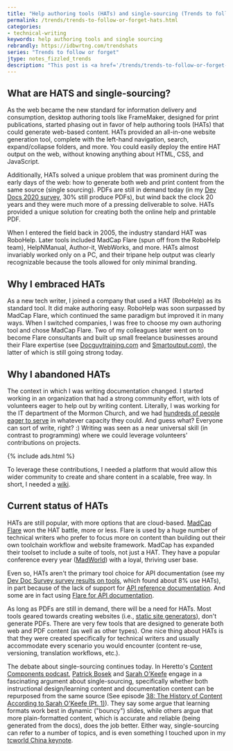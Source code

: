 ```yaml
---
title: "Help authoring tools (HATs) and single-sourcing (Trends to follow or forget)"
permalink: /trends/trends-to-follow-or-forget-hats.html
categories:
- technical-writing
keywords: help authoring tools and single sourcing
rebrandly: https://idbwrtng.com/trendshats
series: "Trends to follow or forget"
jtype: notes_fizzled_trends
description: "This post is <a href='/trends/trends-to-follow-or-forget-intro.html'>part of a series on trends</a> that explores trends that I've either followed or forgotten, and why. The overall goal is to better understand the reasons that drive trend adoption or abandonment in my personal career. This post focuses on help authoring tools and single-sourcing."
---
```


## What are HATS and single-sourcing?

As the web became the new standard for information delivery and consumption, desktop authoring tools like FrameMaker, designed for print publications, started phasing out in favor of help authoring tools (HATs) that could generate web-based content. HATs provided an all-in-one website generation tool, complete with the left-hand navigation, search, expand/collapse folders, and more. You could easily deploy the entire HAT output on the web, without knowing anything about HTML, CSS, and JavaScript.

Additionally, HATs solved a unique problem that was prominent during the early days of the web: how to generate both web and print content from the same source (single sourcing). PDFs are still in demand today (in my [Dev Docs 2020 survey](/learnapidoc/docapis_trends.html#formats), 30% still produce PDFs), but wind back the clock 20 years and they were much more of a pressing deliverable to solve. HATs provided a unique solution for creating both the online help and printable PDF.

When I entered the field back in 2005, the industry standard HAT was RoboHelp. Later tools included MadCap Flare (spun off from the RoboHelp team), HelpNManual, Author-it, WebWorks, and more. HATs almost invariably worked only on a PC, and their tripane help output was clearly recognizable because the tools allowed for only minimal branding.

## Why I embraced HATs

As a new tech writer, I joined a company that used a HAT (RoboHelp) as its standard tool. It did make authoring easy. RoboHelp was soon surpassed by MadCap Flare, which continued the same paradigm but improved it in many ways. When I switched companies, I was free to choose my own authoring tool and chose MadCap Flare. Two of my colleagues later went on to become Flare consultants and built up small freelance businesses around their Flare expertise (see [Docguytraining.com](https://docguytraining.com/) and [Smartoutput.com](https://www.smartoutput.com/)), the latter of which is still going strong today.

## Why I abandoned HATs

The context in which I was writing documentation changed. I started working in an organization that had a strong community effort, with lots of volunteers eager to help out by writing content. Literally, I was working for the IT department of the Mormon Church, and we had [hundreds of people eager to serve](/2011/11/06/managing-60-volunteer-writers/) in whatever capacity they could. And guess what? Everyone can sort of write, right? :) Writing was seen as a near universal skill (in contrast to programming) where we could leverage volunteers' contributions on projects.

{% include ads.html %}

To leverage these contributions, I needed a platform that would allow this wider community to create and share content in a scalable, free way. In short, I needed a [wiki](/trends/trends-to-follow-or-forget-wikis.html).

## Current status of HATs

HATs are still popular, with more options that are cloud-based. [MadCap Flare](https://www.madcapsoftware.com/products/flare/) won the HAT battle, more or less. Flare is used by a huge number of technical writers who prefer to focus more on content than building out their own toolchain workflow and website framework. MadCap has expanded their toolset to include a suite of tools, not just a HAT. They have a popular conference every year ([MadWorld](https://www.madcapsoftware.com/madworld-conferences/madworld-2022/)) with a loyal, thriving user base.

Even so, HATs aren't the primary tool choice for API documentation (see my [Dev Doc Survey survey results on tools](/learnapidoc/docapis_trends.html#tools), which found about 8% use HATs), in part because of the lack of support for [API reference documentation](/learnapidoc/restapispecifications.html).  And some are in fact using [Flare for API documentation](/blog/madcap-webinar-api-docs-vas).

As long as PDFs are still in demand, there will be a need for HATs. Most tools geared towards creating websites (i.e., [static site generators](/learnapidoc/pubapis_static_site_generators.html)), don't generate PDFs. There are very few tools that are designed to generate both web and PDF content (as well as other types). One nice thing about HATs is that they were created specifically for technical writers and usually accommodate every scenario you would encounter (content re-use, versioning, translation workflows, etc.).

The debate about single-sourcing continues today. In Heretto's [Content Components podcast](https://heretto.com/project/content-components-podcast/?wchannelid=kahto6p5y5&wmediaid=o27pvw5mrp), [Patrick Bosek](https://www.linkedin.com/in/patrickbosek/) and [Sarah O'Keefe](https://www.scriptorium.com/about/sarah-okeefe/) engage in a fascinating argument about single-sourcing, specifically whether both instructional design/learning content and documentation content can be repurposed from the same source (See episode [38: The History of Content According to Sarah O'Keefe (Pt. 1)](https://heretto.com/project/content-components-podcast/?wchannelid=kahto6p5y5&wmediaid=o27pvw5mrp)). They say some argue that learning formats work best in dynamic ("bouncy") slides, while others argue that more plain-formatted content, which is accurate and reliable (being generated from the docs), does the job better. Either way, single-sourcing can refer to a number of topics, and is even something I touched upon in my [tcworld China keynote](/blog/tcworld-china-keynote-techcomm-and-marketing/).
